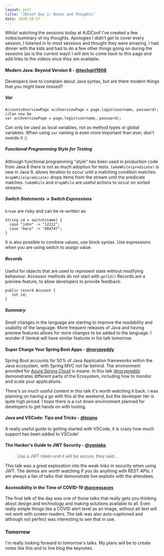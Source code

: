 ```yaml
---
layout: post
title: "JDConf Day 1: Notes and Thoughts"
date: 2020-10-27
---
```


Whilst watching the sessions today at #JDConf I've created a few notes/summary of my thoughts.
Apologies I didn't get to cover every session, I listened in to most sessions and thought they were amazing. 
I had dinner with the kids and had to do a few other things going on during the sessions (as is the current way)!
I will aim to come back to this page and add links to the videos once they are available. 

#### Modern Java: Beyond Version 8 - [@techgirl1908](https://twitter.com/techgirl1908)

Developers love to complain about Java syntax, but are there modern things that you might have missed?

##### Var

```
AccountsOverviewPage accOverviewPage = page.login(username, password);
//Can now be 
var accOverviewPage = page.login(username, password);
```

Can only be used as local variables, not as method types or global variables.
When using `var` naming is even more important than ever, don't overdo it :). 

##### Functional Programming Style for Testing

Although functional programming "style" has been used in production code from Java 8 there is not as much adoption for tests.
`takeWhile(predicate)` is new in Java 9, allows iteration to occur until a matching condition matches.
`dropWhile(predicate)` drops items from the stream until the predicate matches.
`takeWhile` and `dropWhile` are useful actions to occur on sorted streams. 

##### Switch Statements -> Switch Expressions

`break` are risky and can be re-written as:
```
String id = switch(name) {
  case "john" -> "12212";
  case "mary" -> "484747";
}
```
It is also possible to combine values, use block syntax.
Use expressions when you are using switch to assign value.

##### Records

Useful for objects that are used to represent state without modifying behaviour. 
Accessor methods do not start with `getId()`
Records are a preview feature, to allow developers to provide feedback.

```
public record Account {
   int id;
}
```

##### Summary

Small changes in the language are starting to improve the readability and usability of the language. 
More frequent releases of Java and having preview features allows for more changes to be added to the language.
I wonder if Venkat will have similar features in his talk tomorrow. 

#### Super Charge Your Spring Boot Apps - [@rorypreddy](https://twitter.com/rorypreddy)

Spring Boot accounts for 50% of Java Application frameworks within the Java ecosystem, with Spring MVC not far behind. 
The environment provided for [Azure Spring Cloud](https://azure.microsoft.com/en-gb/services/spring-cloud/) is insane. 
In this talk [@rorypreddy](https://twitter.com/rorypreddy) demonstrates different parts of the Ecosystem, including how to monitor and scale your applications.

There's so much useful content in this talk it's worth watching it back.
I was planning on having a go with this at the weekend, but the developer tier is quite high priced.
I hope there is a cut down environment planned for developers to get hands on with tooling. 

#### Java and VSCode: Tips and Tricks - [@loiane](https://twitter.com/loiane)

A really useful guide to getting started with VSCode, it is crazy how much support has been added to VSCode!

#### The Hacker's Guide to JWT Security - [@yonlabs](https://twitter.com/yonlabs)

> Use a JWT token and it will be secure, they said...

This talk was a great exploration into the weak links in security when using JWT.
The demos are worth watching if you do anything with REST APIs. 
I am always a fan of talks that demonstrate live exploits with the attendees. 

#### Accessibility in the Time of COVID-19 [@accessaces](https://twitter.com/accessaces)

The final talk of the day was one of those talks that really gets you thinking about design and technology and making solutions available to all.
Even really simple things like a COVID alert level as an image, without alt text will not work with screen readers.
The talk was also auto-captioned and although not perfect was interesting to see that in use.

### Tomorrow

I'm really looking forward to tomorrow's talks. 
My plans will be to create notes like this and to live blog the keynotes.